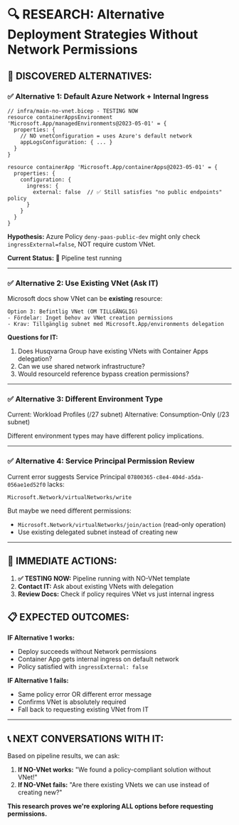 # 🔍 RESEARCH: Alternative Deployment Strategies Without Network Permissions

## 🎯 **DISCOVERED ALTERNATIVES:**

### ✅ **Alternative 1: Default Azure Network + Internal Ingress**
```bicep
// infra/main-no-vnet.bicep - TESTING NOW
resource containerAppsEnvironment 'Microsoft.App/managedEnvironments@2023-05-01' = {
  properties: {
    // NO vnetConfiguration = uses Azure's default network
    appLogsConfiguration: { ... }
  }
}

resource containerApp 'Microsoft.App/containerApps@2023-05-01' = {
  properties: {
    configuration: {
      ingress: {
        external: false  // ✅ Still satisfies "no public endpoints" policy
      }
    }
  }
}
```

**Hypothesis:** Azure Policy `deny-paas-public-dev` might only check `ingressExternal=false`, NOT require custom VNet.

**Current Status:** 🧪 Pipeline test running

---

### ✅ **Alternative 2: Use Existing VNet (Ask IT)**
Microsoft docs show VNet can be **existing** resource:
```
Option 3: Befintlig VNet (OM TILLGÄNGLIG)
- Fördelar: Inget behov av VNet creation permissions
- Krav: Tillgänglig subnet med Microsoft.App/environments delegation
```

**Questions for IT:**
1. Does Husqvarna Group have existing VNets with Container Apps delegation?
2. Can we use shared network infrastructure?
3. Would resourceId reference bypass creation permissions?

---

### ✅ **Alternative 3: Different Environment Type**
Current: Workload Profiles (/27 subnet)
Alternative: Consumption-Only (/23 subnet)

Different environment types may have different policy implications.

---

### ✅ **Alternative 4: Service Principal Permission Review**
Current error suggests Service Principal `07800365-c8e4-404d-a5da-056ae1ed52f0` lacks:
```
Microsoft.Network/virtualNetworks/write
```

But maybe we need different permissions:
- `Microsoft.Network/virtualNetworks/join/action` (read-only operation)
- Use existing delegated subnet instead of creating new

---

## 🚀 **IMMEDIATE ACTIONS:**

1. **✅ TESTING NOW:** Pipeline running with NO-VNet template
2. **Contact IT:** Ask about existing VNets with delegation
3. **Review Docs:** Check if policy requires VNet vs just internal ingress

## 📋 **EXPECTED OUTCOMES:**

**IF Alternative 1 works:** 
- Deploy succeeds without Network permissions
- Container App gets internal ingress on default network
- Policy satisfied with `ingressExternal: false`

**IF Alternative 1 fails:**
- Same policy error OR different error message
- Confirms VNet is absolutely required
- Fall back to requesting existing VNet from IT

---

## 📞 **NEXT CONVERSATIONS WITH IT:**

Based on pipeline results, we can ask:

1. **If NO-VNet works:** "We found a policy-compliant solution without VNet!"
2. **If NO-VNet fails:** "Are there existing VNets we can use instead of creating new?"

**This research proves we're exploring ALL options before requesting permissions.**

